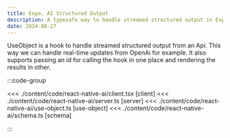 ```yaml
---
title: Expo, AI Structured Output
description: A typesafe way to handle streamed structured output in Expo using Hono RPC client
date: 2024-08-27
---
```


UseObject is a hook to handle streamed structured output from an Api. This way we can handle real-time updates from OpenAi for example.
It also supports passing an id for calling the hook in one place and rendering the results in other.

:::code-group

<<< ./content/code/react-native-ai/client.tsx [client]
<<< ./content/code/react-native-ai/server.ts [server]
<<< ./content/code/react-native-ai/use-object.ts [use-object]
<<< ./content/code/react-native-ai/schema.ts [schema]

:::
